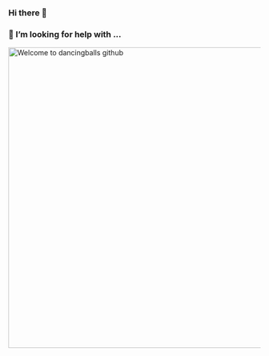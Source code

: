 ### Hi there 👋
### 🤔 I’m looking for help with ...
<picture>
  <img src="//i0.wp.com/picjumbo.com/wp-content/uploads/man-looking-into-the-distance-on-top-of-the-mountain-free-photo.jpg" style="height:600px" alt="Welcome to dancingballs github" />
</picture>
<!--
**dancingball/dancingball** is a ✨ _special_ ✨ repository because its `README.md` (this file) appears on your GitHub profile.

Here are some ideas to get you started:

- 🔭 I’m currently working on ...
- 🌱 I’m currently learning ...
- 👯 I’m looking to collaborate on ...
- 🤔 I’m looking for help with ...
- 💬 Ask me about ...
- 📫 How to reach me: ...
- 😄 Pronouns: ...
- ⚡ Fun fact: ...
-->
